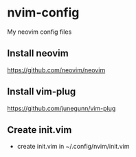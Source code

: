 # nvim-config
My neovim config files
## Install neovim
https://github.com/neovim/neovim

## Install vim-plug
https://github.com/junegunn/vim-plug

## Create init.vim
- create init.vim in ~/.config/nvim/init.vim
